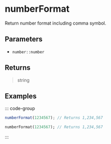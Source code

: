 # numberFormat <Badge type="tip" text="JavaScript" /><Badge type="info" text="Dart" />

Return number format including comma symbol.

## Parameters

- `number::number`

## Returns

> string

## Examples

::: code-group

```javascript [JavaScript]
numberFormat(1234567); // Returns 1,234,567
```

```dart [Dart]
numberFormat(1234567); // Returns 1,234,567
```

:::
